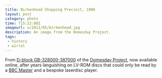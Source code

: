 ```yaml
---
title: Birkenhead Shopping Precinct, 1986
layout: post
category: photo
time: T15:22:00Z 
imageurl: u/2011/05/birkenhead.jpg
description: An image from the Domesday Project.
tags: 
 - history
 - wirral
---
```


From [D-block GB-328000-387000][1] of the [Domesday Project][2], now available online, after years languishing on LV-ROM discs that could only be read by a [BBC Master][3] and a bespoke laserdisc player.

[1]: http://www.bbc.co.uk/history/domesday/dblock/GB-328000-387000
[2]: http://www.bbc.co.uk/history/domesday/
[3]: http://en.wikipedia.org/wiki/BBC_Master

